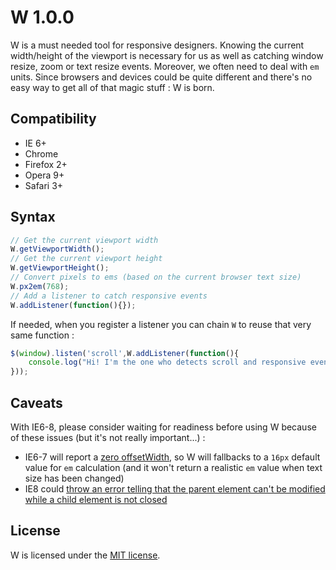 W 1.0.0
=======

W is a must needed tool for responsive designers. Knowing the current width/height of the viewport is necessary for us as well as catching window resize, zoom or text resize events. Moreover, we often need to deal with `em` units. Since browsers and devices could be quite different and there's no easy way to get all of that magic stuff : W is born.

Compatibility
-------------

- IE 6+
- Chrome
- Firefox 2+
- Opera 9+
- Safari 3+

Syntax
------

```javascript
// Get the current viewport width
W.getViewportWidth();
// Get the current viewport height
W.getViewportHeight();
// Convert pixels to ems (based on the current browser text size)
W.px2em(768);
// Add a listener to catch responsive events
W.addListener(function(){});
```

If needed, when you register a listener you can chain `W` to reuse that very same function :

```javascript
$(window).listen('scroll',W.addListener(function(){
    console.log("Hi! I'm the one who detects scroll and responsive events!");
}));
```

Caveats
-------

With IE6-8, please consider waiting for readiness before using W because of these issues (but it's not really important...) :

- IE6-7 will report a [zero offsetWidth](https://github.com/pyrsmk/W/issues/1), so W will fallbacks to a `16px` default value for `em` calculation (and it won't return a realistic `em` value when text size has been changed)
- IE8 could [throw an error telling that the parent element can't be modified while a child element is not closed](https://github.com/pyrsmk/W/issues/3)

License
-------

W is licensed under the [MIT license](http://dreamysource.mit-license.org).
